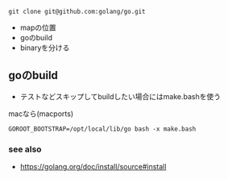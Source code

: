 ```
git clone git@github.com:golang/go.git
```

- mapの位置
- goのbuild
- binaryを分ける


## goのbuild

- テストなどスキップしてbuildしたい場合にはmake.bashを使う

macなら(macports)

```
GOROOT_BOOTSTRAP=/opt/local/lib/go bash -x make.bash
```

### see also

- https://golang.org/doc/install/source#install
